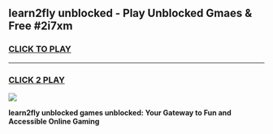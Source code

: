 
## learn2fly unblocked - Play Unblocked Gmaes & Free #2i7xm
<h3>
<a href="https://news.freeplayer.one?title=learn2fly_unblocked&ref=03M">CLICK TO PLAY</a></h3>
<hr>

<h3>
<a href="https://news.freeplayer.one?title=learn2fly_unblocked&ref=03M">CLICK 2 PLAY</a>
  
</h3>

<a href="https://news.freeplayer.one?title=learn2fly_unblocked&ref=03M"><img src="https://clearcache.store/games.png"></a>


**learn2fly unblocked games unblocked: Your Gateway to Fun and Accessible Online Gaming**
